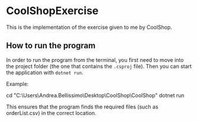 # CoolShopExercise

This is the implementation of the exercise given to me by CoolShop.

## How to run the program

In order to run the program from the terminal, you first need to move into the project folder (the one that contains the `.csproj` file). Then you can start the application with `dotnet run`.

Example:

cd "C:\Users\Andrea.Bellissimo\Desktop\CoolShop\CoolShop"
dotnet run

This ensures that the program finds the required files (such as orderList.csv) in the correct location.
